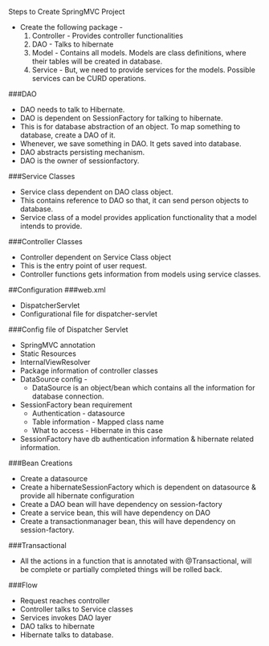 Steps to Create SpringMVC Project
* Create the following package -
  1. Controller - Provides controller functionalities
  2. DAO  - Talks to hibernate
  3. Model  - Contains all models. Models are class definitions, where their tables will be created in database. 
  4. Service - But, we need to provide services for the models. Possible services can be CURD operations. 

###DAO
* DAO needs to talk to Hibernate.
* DAO is dependent on SessionFactory for talking to hibernate.
* This is for database abstraction of an object. To map something to database, create a DAO of it. 
* Whenever, we save something in DAO. It gets saved into database.
* DAO abstracts persisting mechanism. 
* DAO is the owner of sessionfactory.

###Service Classes
* Service class dependent on DAO class object.
* This contains reference to DAO so that, it can send person objects to database.
* Service class of a model provides application functionality that a model intends to provide.

###Controller Classes
* Controller dependent on Service Class object
* This is the entry point of user request.
* Controller functions gets information from models using service classes.
 
##Configuration
###web.xml
* DispatcherServlet
* Configurational file for dispatcher-servlet

###Config file of Dispatcher Servlet
* SpringMVC annotation
* Static Resources
* InternalViewResolver
* Package information of controller classes
* DataSource config -
   - DataSource is an object/bean which contains all the information for database connection.
* SessionFactory bean requirement
   - Authentication - datasource
   - Table information - Mapped class name
   - What to access - Hibernate in this case
* SessionFactory have db authentication information & hibernate related information.

###Bean Creations
* Create a datasource
* Create a hibernateSessionFactory which is dependent on datasource & provide all hibernate configuration
* Create a DAO bean will have dependency on session-factory
* Create a service bean, this will have dependency on DAO
* Create a transactionmanager bean, this will have dependency on session-factory.

###Transactional
* All the actions in a function that is annotated with @Transactional, will be complete or partially completed things will be rolled back.

###Flow
* Request reaches controller
* Controller talks to Service classes
* Services invokes DAO layer
* DAO talks to hibernate
* Hibernate talks to database.